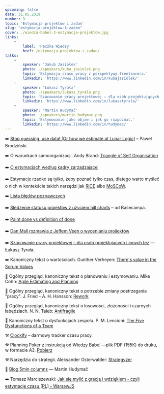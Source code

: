 ```yaml
---
upcoming: false
date: 31.05.2019
number: 3
topic: 'Estymacja projektów i zadań'
slug: "estymacja-projektow-i-zadan"
cover: ./wiedza-babel-3-estymacja-projektow.jpg
links:
    - 
        label: 'Paczka Wiedzy'
        href: /estymacja-projektow-i-zadan/
talks:
    -
        speaker: 'Jakub Jasiołek'
        photo: ./speakers/kuba_jasiolek.png
        topic: 'Estymacja czasu pracy z perspektywy freelancera.'
        linkedin: 'https://www.linkedin.com/in/kubajasiolek/'
    -
        speaker: 'Łukasz Tyrała'
        photo: ./speakers/lukasz_tyrala.png
        topic: 'Szacowanie pracy projektowej – dla osób projektujących i innych też.'
        linkedin: 'https://www.linkedin.com/in/lukasztyrala/'
    -
        speaker: 'Martin Hudymač'
        photo: ./speakers/martin_hudymac.png
        topic: 'Estymowanie jako objaw i jak go rozpoznać.'
        linkedin: 'https://www.linkedin.com/in/hudymac/'
---
```



➡️ [Stop guessing, use data! (Or how we estimate at Lunar Logic)](https://blog.lunarlogic.io/2016/how-we-estimate-at-lunar-logic/) – Paweł Brodziński.

➡️ O warunkach samoorganizacji.
Andy Brand: [Triangle of Self Organisation](https://www.infoq.com/articles/triangle-self-organization/)

➡️ [O estymacjach według kadry zarządzającej](https://mfiles.pl/pl/index.php/Estymacja_czasu_trwania_zada%C5%84)

➡️ Estymacje rzadko są tylko, żeby poznać tylko czas, dlatego warto myśleć o nich w kontekście takich narzędzi 
jak [RICE](https://www.intercom.com/blog/rice-simple-prioritization-for-product-managers/) albo [MoSCoW](https://pl.wikipedia.org/wiki/Metoda_MoSCoW).

➡️ [Lista błędów poznawczych](https://en.wikipedia.org/wiki/List_of_cognitive_biases)

➡️ [Śledzenie statusu projektów z użyciem hill charts](https://m.signalvnoise.com/new-in-basecamp-see-where-projects-really-stand-with-the-hill-chart/) – od Basecampa.

➡️ [Paint done vs definition of done](https://qz.com/work/1418504/brene-browns-advice-for-becoming-a-more-effective-leader/) 

➡️ [Dan Mall rozmawia z Jeffem Veen o wycenianiu proijektów](https://www.relay.fm/presentable/59)

➡️ [Szacowanie pracy projektowej – dla osób projektujących i innych też](https://lukasz.co/2019/06/18/wiedza-babel-estymacje-dla-osob-projektujacych/) — Łukasz Tyrała.

➡️ Kanoniczny tekst o wartościach.
Gunther Verheyen: [There's value in the Scrum Values](https://guntherverheyen.com/2013/05/03/theres-value-in-the-scrum-values/)

📖 Ogólny przegląd, kanoniczny tekst o planowaniu i estymowaniu.
Mike Cohn: [Agile Estimating and Planning](https://www.amazon.com/dp/0131479415)

📖 Ogólny przegląd, kanoniczny tekst o potrzebie zmiany postrzegania "pracy".
J. Fried - A. H. Hansson: [Rework](https://www.amazon.com/Rework-Jason-Fried/dp/0307463745)

📖 Ogólny przegląd, kanoniczny tekst o losowości, złożoności i czarnych łabędziach.
N. N. Taleb: [Antifragile](https://www.amazon.com/Antifragile-Things-That-Disorder-Incerto-ebook/dp/B0083DJWGO)

📖 Kanoniczny tekst o dysfunkcjach zespołu.
P. M. Lencioni: [The Five Dysfunctions of a Team](https://www.amazon.com/Five-Dysfunctions-Team-Enhanced-Leadership-ebook/dp/B006960LQW)

⚒️ [Clockify](https://clockify.me/) – darmowy tracker czasu pracy.

⚒️ Planning Poker z instrukcją od Wiedzy Babel —plik PDF (155K) do druku, w formacie A3.
[Pobierz](http://api.wiedzababel.pl/wp-content/uploads/2019/06/Planning_Poker_WiedzaBabel_A3_do_druk.pdf)

⚒️ Narzędzia do strategii.
Aleksander Osterwalder: [Strategyzer](https://platform.strategyzer.com)

🔸 [Blog 5min columns](https://medium.com/5min-columns) — Martin Hudymač

➡️ Tomasz Marciszewski: [Jak się mylić z gracją i wdziękiem - czyli estymacje czasu [PL] - WarsawJS](https://www.youtube.com/watch?v=JysRv6J1ArE)
